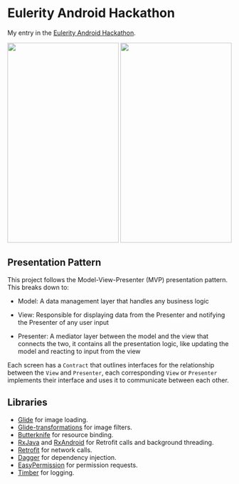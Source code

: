 # Eulerity Android Hackathon

My entry in the [Eulerity Android Hackathon](https://eulerity-hackathon.appspot.com/). 

<img src="https://i.imgur.com/wjX362X.png" width="250" height="450"> <img src="https://i.imgur.com/JNKADgO.png" width="250" height="450">

## Presentation Pattern

This project follows the Model-View-Presenter (MVP) presentation pattern. This breaks down to:

- Model: A data management layer that handles any business logic

- View: Responsible for displaying data from the Presenter and notifying the Presenter of any user input

- Presenter: A mediator layer between the model and the view that connects the two, it contains all the presentation logic,
 like updating the model and reacting to input from the view 


Each screen has a `Contract` that outlines interfaces for the relationship between the `View` and `Presenter`, each corresponding 
`View` or `Presenter` implements their interface and uses it to communicate between each other. 


## Libraries 

- [Glide](https://bumptech.github.io/glide/) for image loading.
- [Glide-transformations](https://github.com/wasabeef/glide-transformations) for image filters.
- [Butterknife](https://jakewharton.github.io/butterknife/) for resource binding.
- [RxJava](https://github.com/ReactiveX/RxJava) and [RxAndroid](https://github.com/ReactiveX/RxAndroid) for Retrofit calls and 
background threading.
- [Retrofit](https://square.github.io/retrofit/) for network calls.
- [Dagger](https://google.github.io/dagger/) for dependency injection.
- [EasyPermission](https://github.com/googlesamples/easypermissions) for permission requests.
- [Timber](https://github.com/JakeWharton/timber) for logging.